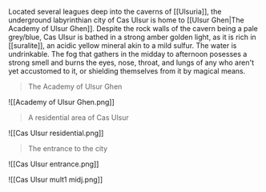 Located several leagues deep into the caverns of [[Ulsuria]], the underground labyrinthian city of Cas Ulsur is home to [[Ulsur Ghen|The Academy of Ulsur Ghen]]. Despite the rock walls of the cavern being a pale grey/blue, Cas Ulsur is bathed in a strong amber golden light, as it is rich in [[suralite]], an acidic yellow mineral akin to a mild sulfur. The water is undrinkable. The fog that gathers in the midday to afternoon posesses a strong smell and burns the eyes, nose, throat, and lungs of any who aren't yet accustomed to it, or shielding themselves from it by magical means.

> The Academy of Ulsur Ghen

![[Academy of Ulsur Ghen.png]]

> A residential area of Cas Ulsur

![[Cas Ulsur residential.png]]

> The entrance to the city

![[Cas Ulsur entrance.png]]

![[Cas Ulsur mult1 midj.png]]
